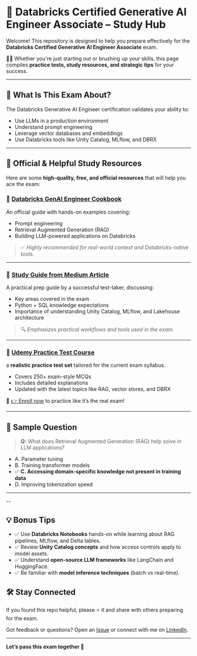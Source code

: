 
# 🚀 Databricks Certified Generative AI Engineer Associate – Study Hub

Welcome! This repository is designed to help you prepare effectively for the **Databricks Certified Generative AI Engineer Associate** exam.

👨‍🏫 Whether you're just starting out or brushing up your skills, this page compiles **practice tests, study resources, and strategic tips** for your success.

---

## 🧠 What Is This Exam About?

The Databricks Generative AI Engineer certification validates your ability to:

- Use LLMs in a production environment
- Understand prompt engineering
- Leverage vector databases and embeddings
- Use Databricks tools like Unity Catalog, MLflow, and DBRX

---

## 📘 Official & Helpful Study Resources

Here are some **high-quality, free, and official resources** that will help you ace the exam:

### 🔹 [Databricks GenAI Engineer Cookbook](https://docs.databricks.com/aws/en/generative-ai/tutorials/ai-cookbook )
An official guide with hands-on examples covering:

- Prompt engineering
- Retrieval Augmented Generation (RAG)
- Building LLM-powered applications on Databricks

> ✅ *Highly recommended for real-world context and Databricks-native tools.*

---

### 🔹 [Study Guide from Medium Article](https://medium.com/@mdjuberrahman/ultimate-guide-to-the-databricks-certified-generative-ai-engineer-associate-exam-structure-topics-1a2ec3a6f56f)
A practical prep guide by a successful test-taker, discussing:

- Key areas covered in the exam
- Python + SQL knowledge expectations
- Importance of understanding Unity Catalog, MLflow, and Lakehouse architecture

> 🔍 *Emphasizes practical workflows and tools used in the exam.*

---

### 🔹 [Udemy Practice Test Course](https://www.udemy.com/course/databricks-certified-generative-ai-engineer-practice-tests/)
a **realistic practice test set** tailored for the current exam syllabus.

- Covers 250+ exam-style MCQs
- Includes detailed explanations
- Updated with the latest topics like RAG, vector stores, and DBRX

🎯 [👉 Enroll now](https://www.udemy.com/course/databricks-certified-generative-ai-engineer-practice-tests/) to practice like it’s the real exam!

---

## 📌 Sample Question

> **Q:** What does Retrieval Augmented Generation (RAG) help solve in LLM applications?

- A. Parameter tuning
- B. Training transformer models
- ✅ **C. Accessing domain-specific knowledge not present in training data**
- D. Improving tokenization speed

---
--

## 💡 Bonus Tips

- ✅ Use **Databricks Notebooks** hands-on while learning about RAG pipelines, MLflow, and Delta tables.
- ✅ Review **Unity Catalog concepts** and how access controls apply to model assets.
- ✅ Understand **open-source LLM frameworks** like LangChain and HuggingFace.
- ✅ Be familiar with **model inference techniques** (batch vs real-time).


## 🛠️ Stay Connected

If you found this repo helpful, please ⭐ it and share with others preparing for the exam.

Got feedback or questions? Open an [Issue](https://github.com/your-repo/issues) or connect with me on [LinkedIn](https://www.linkedin.com/in/mdjuberrahman/).

---

**Let’s pass this exam together 💪**

